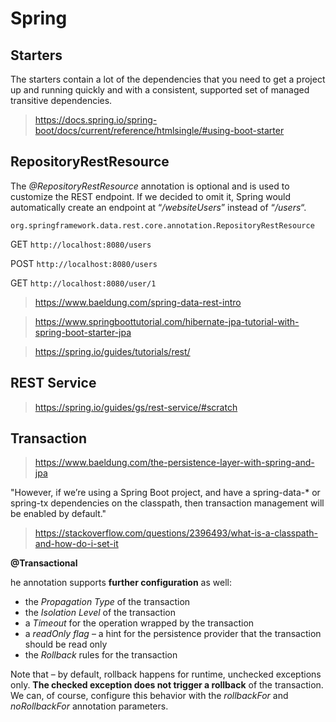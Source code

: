 # Spring



## Starters

The starters contain a lot of the dependencies that you need to get a project up and running quickly and with a consistent, supported set of managed transitive dependencies.



> https://docs.spring.io/spring-boot/docs/current/reference/htmlsingle/#using-boot-starter



## RepositoryRestResource

The *@RepositoryRestResource* annotation is optional and is used to customize the REST endpoint. If we decided to omit it, Spring would automatically create an endpoint at “*/websiteUsers*” instead of “*/users*“.

`org.springframework.data.rest.core.annotation.RepositoryRestResource`

GET `http://localhost:8080/users `

POST `http://localhost:8080/users `

GET `http://localhost:8080/user/1`



> https://www.baeldung.com/spring-data-rest-intro

> https://www.springboottutorial.com/hibernate-jpa-tutorial-with-spring-boot-starter-jpa

> https://spring.io/guides/tutorials/rest/



## REST Service

> https://spring.io/guides/gs/rest-service/#scratch

## Transaction

> https://www.baeldung.com/the-persistence-layer-with-spring-and-jpa

"However, if we’re using a Spring Boot project, and have a spring-data-* or spring-tx dependencies on the classpath, then transaction management will be enabled by default."



> https://stackoverflow.com/questions/2396493/what-is-a-classpath-and-how-do-i-set-it

**@Transactional**

he annotation supports **further configuration** as well:

- the *Propagation Type* of the transaction
- the *Isolation Level* of the transaction
- a *Timeout* for the operation wrapped by the transaction
- a *readOnly flag* – a hint for the persistence provider that the transaction should be read only
- the *Rollback* rules for the transaction

Note that – by default, rollback happens for runtime, unchecked exceptions only. **The checked exception does not trigger a rollback** of the transaction. We can, of course, configure this behavior with the *rollbackFor* and *noRollbackFor* annotation parameters.

